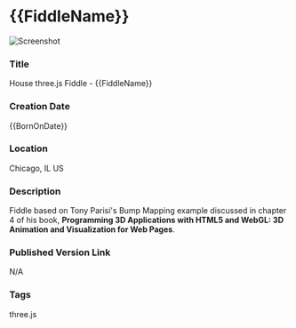 {{FiddleName}}
======

![Screenshot](screenshot.png)


### Title

House three.js Fiddle - {{FiddleName}}


### Creation Date

{{BornOnDate}}


### Location

Chicago, IL US


### Description

Fiddle based on Tony Parisi's Bump Mapping example discussed in chapter 4 of his book,
**Programming 3D Applications with HTML5 and WebGL: 3D Animation and Visualization for Web Pages**.


### Published Version Link

N/A


### Tags

three.js